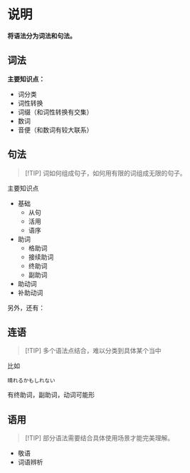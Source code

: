 <h1>说明</h1>
<p><strong>将语法分为词法和句法。</strong></p>
<h2>词法</h2>
<p><strong>主要知识点：</strong></p>
<ul>
<li>词分类</li>
<li>词性转换</li>
<li>词缀（和词性转换有交集）</li>
<li>数词</li>
<li>音便（和数词有较大联系）</li>
</ul>
<h2>句法</h2>
<blockquote>
<p>[!TIP]
词如何组成句子，如何用有限的词组成无限的句子。</p>
</blockquote>
<p>主要知识点</p>
<ul>
<li>基础<ul>
<li>从句</li>
<li>活用</li>
<li>语序</li>
</ul>
</li>
<li>助词<ul>
<li>格助词</li>
<li>接续助词</li>
<li>终助词</li>
<li>副助词</li>
</ul>
</li>
<li>助动词</li>
<li>补助动词</li>
</ul>
<p>另外，还有：</p>
<h2>连语</h2>
<blockquote>
<p>[!TIP]
多个语法点结合，难以分类到具体某个当中</p>
</blockquote>
<p>比如</p>
<pre><code>晴れるかもしれない
</code></pre>
<p>有终助词，副助词，动词可能形</p>
<h2>语用</h2>
<blockquote>
<p>[!TIP]
部分语法需要结合具体使用场景才能完美理解。</p>
</blockquote>
<ul>
<li>敬语</li>
<li>词语辨析</li>
</ul>
